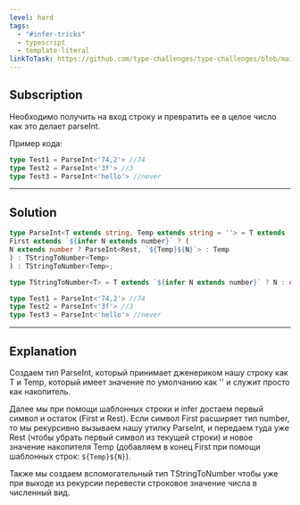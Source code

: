 ```yaml
---
level: hard
tags:
  - "#infer-tricks"
  - typescript
  - template-literal
linkToTask: https://github.com/type-challenges/type-challenges/blob/main/questions/00300-hard-string-to-number/README.md
---
```

## Subscription

Необходимо получить на вход строку и превратить ее в целое число как это делает parseInt.

Пример кода:

```typescript
type Test1 = ParseInt<'74,2'> //74
type Test2 = ParseInt<'3f'> //3
type Test3 = ParseInt<'hello'> //never
```

---
## Solution

```typescript
type ParseInt<T extends string, Temp extends string = ''> = T extends `${infer First}${infer Rest}` ? (
First extends `${infer N extends number}` ? (
N extends number ? ParseInt<Rest, `${Temp}${N}`> : Temp
) : TStringToNumber<Temp>
) : TStringToNumber<Temp>;

type TStringToNumber<T> = T extends `${infer N extends number}` ? N : never;

type Test1 = ParseInt<'74,2'> //74
type Test2 = ParseInt<'3f'> //3
type Test3 = ParseInt<'hello'> //never
```

---
## Explanation

Создаем тип ParseInt, который принимает дженериком нашу строку как T и Temp, который имеет значение по умолчанию как '' и служит просто как накопитель.

Далее мы при помощи шаблонных строки и infer достаем первый символ и остаток (First и Rest). Если символ First расширяет тип number, то мы рекурсивно вызываем нашу утилку ParseInt, и передаем туда уже Rest (чтобы убрать первый символ из текущей строки) и новое значение накопителя Temp (добавляем в конец First при помощи шаблонных строк: `${Temp}${N}`).

Также мы создаем вспомогательный тип TStringToNumber чтобы уже при выходе из рекурсии перевести строковое значение числа в численный вид.